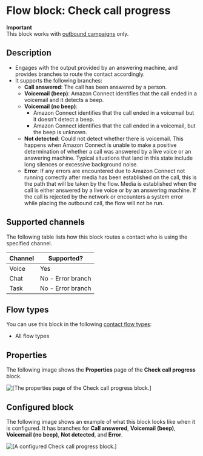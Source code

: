 # Flow block: Check call progress<a name="check-call-progress"></a>

**Important**  
This block works with [outbound campaigns](enable-outbound-campaigns.md) only\.

## Description<a name="check-call-progress-description"></a>
+ Engages with the output provided by an answering machine, and provides branches to route the contact accordingly\.
+ It supports the following branches:
  + **Call answered**: The call has been answered by a person\. 
  + **Voicemail \(beep\)**: Amazon Connect identifies that the call ended in a voicemail and it detects a beep\.
  + **Voicemail \(no beep\)**:
    + Amazon Connect identifies that the call ended in a voicemail but it doesn't detect a beep\.
    + Amazon Connect identifies that the call ended in a voicemail, but the beep is unknown\.
  + **Not detected**: Could not detect whether there is voicemail\. This happens when Amazon Connect is unable to make a positive determination of whether a call was answered by a live voice or an answering machine\. Typical situations that land in this state include long silences or excessive background noise\.
  + **Error**: If any errors are encountered due to Amazon Connect not running correctly after media has been established on the call, this is the path that will be taken by the flow\. Media is established when the call is either answered by a live voice or by an answering machine\. If the call is rejected by the network or encounters a system error while placing the outbound call, the flow will not be run\.

## Supported channels<a name="check-call-progress-channels"></a>

The following table lists how this block routes a contact who is using the specified channel\. 


| Channel | Supported? | 
| --- | --- | 
| Voice | Yes | 
| Chat | No \- Error branch | 
| Task | No \- Error branch | 

## Flow types<a name="check-call-progress-types"></a>

You can use this block in the following [contact flow types](create-contact-flow.md#contact-flow-types):
+ All flow types

## Properties<a name="check-call-progress-properties"></a>

The following image shows the **Properties** page of the **Check call progress** block\.

![\[The properties page of the Check call progress block.\]](http://docs.aws.amazon.com/connect/latest/adminguide/images/check-call-progress-properties.png)

## Configured block<a name="check-call-progress-configured-block"></a>

The following image shows an example of what this block looks like when it is configured\. It has branches for **Call answered**, **Voicemail \(beep\)**, **Voicemail \(no beep\)**, **Not detected**, and **Error**\.

![\[A configured Check call progress block.\]](http://docs.aws.amazon.com/connect/latest/adminguide/images/check-call-progress-configured.png)